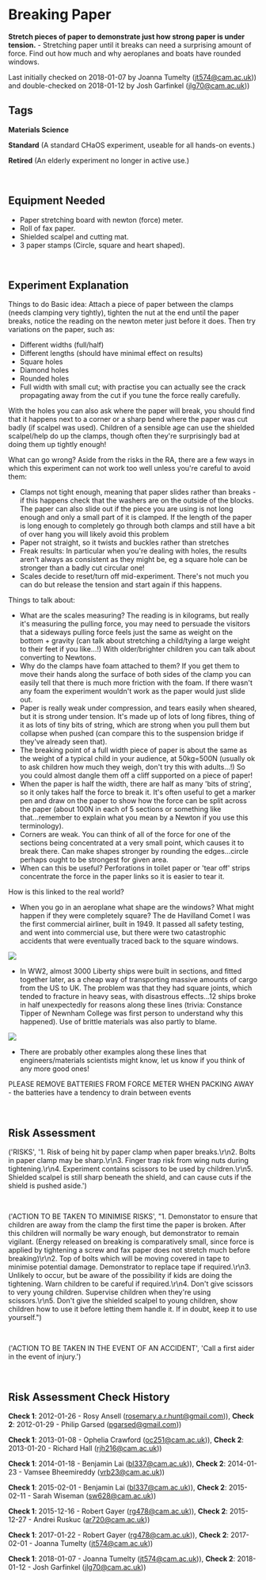 # Breaking Paper

**Stretch pieces of paper to demonstrate just how strong paper is under tension.** - Stretching paper until it breaks can need a surprising amount of force. Find out how much and why aeroplanes and boats have rounded windows. 

Last initially checked on 2018-01-07 by Joanna Tumelty (jt574@cam.ac.uk)) and double-checked on 2018-01-12 by Josh Garfinkel (jlg70@cam.ac.uk))

## Tags
<!--- Start Tags (DO NOT REMOVE THIS COMMENT) --->

**Materials Science**

**Standard** (A standard CHaOS experiment, useable for all hands-on events.)

**Retired** (An elderly experiment no longer in active use.)
<!--- End Tags (DO NOT REMOVE THIS COMMENT) --->

<br/>

## Equipment Needed 
- Paper stretching board with newton (force) meter.
- Roll of fax paper.
- Shielded scalpel and cutting mat.
- 3 paper stamps (Circle, square and heart shaped).

<br/>

## Experiment Explanation 

Things to do
Basic idea: Attach a piece of paper between the clamps (needs clamping very tightly), tighten the nut at the end until the paper breaks, notice the reading on the newton meter just before it does. Then try variations on the paper, such as:

 * Different widths (full/half)
 * Different lengths (should have minimal effect on results)
 * Square holes
 * Diamond holes
 * Rounded holes
 * Full width with small cut; with practise you can actually see the crack propagating away from the cut if you tune the force really carefully.

With the holes you can also ask where the paper will break, you should find that it happens next to a corner or a sharp bend where the paper was cut badly (if scalpel was used). Children of a sensible age can use the shielded scalpel/help do up the clamps, though often they're surprisingly bad at doing them up tightly enough!


What can go wrong?
Aside from the risks in the RA, there are a few ways in which this experiment can not work too well unless you're careful to avoid them:

 * Clamps not tight enough, meaning that paper slides rather than breaks - if this happens check that the washers are on the outside of the blocks. The paper can also slide out if the piece you are using is not long enough and only a small part of it is clamped. If the length of the paper is long enough to completely go through both clamps and still have a bit of over hang you will likely avoid this problem
 * Paper not straight, so it twists and buckles rather than stretches
 * Freak results: In particular when you're dealing with holes, the results aren't always as consistent as they might be, eg a square hole can be stronger than a badly cut circular one!
 * Scales decide to reset/turn off mid-experiment. There's not much you can do but release the tension and start again if this happens.

Things to talk about:

 * What are the scales measuring? The reading is in kilograms, but really it's measuring the pulling force, you may need to persuade the visitors that a sideways pulling force feels just the same as weight on the bottom + gravity (can talk about stretching a child/tying a large weight to their feet if you like...!) With older/brighter children you can talk about converting to Newtons.
 * Why do the clamps have foam attached to them? If you get them to move their hands along the surface of both sides of the clamp you can easily tell that there is much more friction with the foam. If there wasn't any foam the experiment wouldn't work as the paper would just slide out.
 * Paper is really weak under compression, and tears easily when sheared, but it is strong under tension. It's made up of lots of long fibres, thing of it as lots of tiny bits of string, which are strong when you pull them but collapse when pushed (can compare this to the suspension bridge if they've already seen that).
 * The breaking point of a full width piece of paper is about the same as the weight of a typical child in your audience, at 50kg=500N (usually ok to ask children how much they weigh, don't try this with adults...!) So you could almost dangle them off a cliff supported on a piece of paper!
 * When the paper is half the width, there are half as many 'bits of string', so it only takes half the force to break it. It's often useful to get a marker pen and draw on the paper to show how the force can be split across the paper (about 100N in each of 5 sections or something like that...remember to explain what you mean by a Newton if you use this terminology).
 * Corners are weak. You can think of all of the force for one of the sections being concentrated at a very small point, which causes it to break there. Can make shapes stronger by rounding the edges...circle perhaps ought to be strongest for given area.
 * When can this be useful? Perforations in toilet paper or 'tear off' strips concentrate the force in the paper links so it is easier to tear it.

How is this linked to the real world?

 * When you go in an aeroplane what shape are the windows? What might happen if they were completely square? The de Havilland Comet I was the first commercial airliner, built in 1949. It passed all safety testing, and went into commercial use, but there were two catastrophic accidents that were eventually traced back to the square windows.

![](http://www.srcf.ucam.org/chaos/sites/default/files/20080606221525334_1.jpg)

 * In WW2, almost 3000 Liberty ships were built in sections, and fitted together later, as a cheap way of transporting massive amounts of cargo from the US to UK. The problem was that they had square joints, which tended to fracture in heavy seas, with disastrous effects...12 ships broke in half unexpectedly for reasons along these lines (trivia: Constance Tipper of Newnham College was first person to understand why this happened). Use of brittle materials was also partly to blame.

![](http://www.srcf.ucam.org/chaos/sites/default/files/20080606221525334_2.jpg)

* There are probably other examples along these lines that engineers/materials scientists might know, let us know if you think of any more good ones!

PLEASE REMOVE BATTERIES FROM FORCE METER WHEN PACKING AWAY - the batteries have a tendency to drain between events

<br/>

## Risk Assessment

('RISKS', '1. Risk of being hit by paper clamp when paper breaks.\r\n2. Bolts in paper clamp may be sharp.\r\n3. Finger trap risk from wing nuts during tightening.\r\n4. Experiment contains scissors to be used by children.\r\n5. Shielded scalpel is still sharp beneath the shield, and can cause cuts if the shield is pushed aside.')

<br/>

('ACTION TO BE TAKEN TO MINIMISE RISKS', "1. Demonstator to ensure that children are away from the clamp the first time the paper is broken. After this children will normally be wary enough, but demonstrator to remain vigilant. (Energy released on breaking is comparatively small, since force is applied by tightening a screw and fax paper does not stretch much before breaking)\r\n2. Top of bolts which will be moving covered in tape to minimise potential damage. Demonstrator to replace tape if required.\r\n3. Unlikely to occur, but be aware of the possibility if kids are doing the tightening. Warn children to be careful if required.\r\n4. Don't give scissors to very young children. Supervise children when they're using scissors.\r\n5. Don't give the shielded scalpel to young children, show children how to use it before letting them handle it. If in doubt, keep it to use yourself.")

<br/>

('ACTION TO BE TAKEN IN THE EVENT OF AN ACCIDENT', 'Call a first aider in the event of injury.')

<br/>

## Risk Assessment Check History 

**Check 1**: 2012-01-26 - Rosy Ansell (rosemary.a.r.hunt@gmail.com)), **Check 2**: 2012-01-29 - Philip Garsed (pgarsed@gmail.com))

**Check 1**: 2013-01-08 - Ophelia Crawford (oc251@cam.ac.uk)), **Check 2**: 2013-01-20 - Richard Hall (rjh216@cam.ac.uk))

**Check 1**: 2014-01-18 - Benjamin Lai (bl337@cam.ac.uk)), **Check 2**: 2014-01-23 - Vamsee Bheemireddy (vrb23@cam.ac.uk))

**Check 1**: 2015-02-01 - Benjamin Lai (bl337@cam.ac.uk)), **Check 2**: 2015-02-11 - Sarah Wiseman (sw628@cam.ac.uk))

**Check 1**: 2015-12-16 - Robert Gayer (rg478@cam.ac.uk)), **Check 2**: 2015-12-27 - Andrei Ruskuc (ar720@cam.ac.uk))

**Check 1**: 2017-01-22 - Robert Gayer (rg478@cam.ac.uk)), **Check 2**: 2017-02-01 - Joanna Tumelty (jt574@cam.ac.uk))

**Check 1**: 2018-01-07 - Joanna Tumelty (jt574@cam.ac.uk)), **Check 2**: 2018-01-12 - Josh Garfinkel (jlg70@cam.ac.uk))